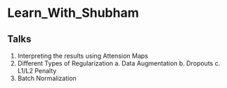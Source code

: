 # Learn_With_Shubham

## Talks

1. Interpreting the results using Attension Maps
2. Different Types of Regularization
  a. Data Augmentation
  b. Dropouts
  c. L1/L2 Penalty
3. Batch Normalization
